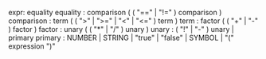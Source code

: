 expr: equality
equality : comparison ( ( "==" | "!=" ) comparison )
comparison : term ( ( ">" | ">=" | "<" | "<=" ) term )
term : factor ( ( "+" | "-" ) factor )
factor : unary ( ( "\*" | "/" ) unary )
unary : ( "!" | "-" ) unary | primary
primary : NUMBER | STRING | "true" | "false" | SYMBOL | "(" expression ")"
